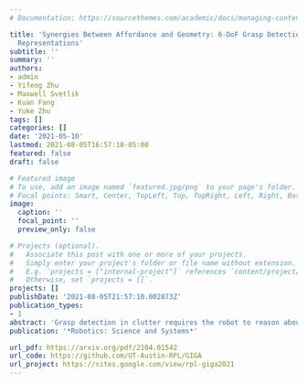 ```yaml
---
# Documentation: https://sourcethemes.com/academic/docs/managing-content/

title: 'Synergies Between Affordance and Geometry: 6-DoF Grasp Detection via Implicit
  Representations'
subtitle: ''
summary: ''
authors:
- admin
- Yifeng Zhu
- Maxwell Svetlik
- Kuan Fang
- Yuke Zhu
tags: []
categories: []
date: '2021-05-10'
lastmod: 2021-08-05T16:57:10-05:00
featured: false
draft: false

# Featured image
# To use, add an image named `featured.jpg/png` to your page's folder.
# Focal points: Smart, Center, TopLeft, Top, TopRight, Left, Right, BottomLeft, Bottom, BottomRight.
image:
  caption: ''
  focal_point: ''
  preview_only: false

# Projects (optional).
#   Associate this post with one or more of your projects.
#   Simply enter your project's folder or file name without extension.
#   E.g. `projects = ["internal-project"]` references `content/project/deep-learning/index.md`.
#   Otherwise, set `projects = []`.
projects: []
publishDate: '2021-08-05T21:57:10.002873Z'
publication_types:
- 1
abstract: 'Grasp detection in clutter requires the robot to reason about the 3D scene from incomplete and noisy perception. In this work, we draw insight that 3D reconstruction and grasp learning are two intimately connected tasks, both of which require a fine-grained understanding of local geometry details. We thus propose to utilize the synergies between grasp affordance and 3D reconstruction through multi-task learning of a shared representation. Our model takes advantage of deep implicit functions, a continuous and memory-efficient representation, to enable differentiable training of both tasks. We train the model on self-supervised grasp trials data in simulation. Evaluation is conducted on a clutter removal task, where the robot clears cluttered objects by grasping them one at a time. The experimental results in simulation and on the real robot have demonstrated that the use of implicit neural representations and joint learning of grasp affordance and 3D reconstruction have led to state-of-the-art grasping results. Our method outperforms baselines by over 10% in terms of grasp success rate.'
publication: '*Robotics: Science and Systems*'

url_pdf: https://arxiv.org/pdf/2104.01542
url_code: https://github.com/UT-Austin-RPL/GIGA
url_project: https://sites.google.com/view/rpl-giga2021
---
```

